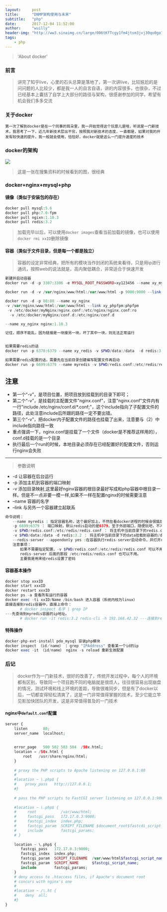 ```yaml
---
layout:     post
title:      "DNMP架构使用与未来"
subtitle:   "php"
date:       2017-12-04 11:52:00
author:     "wuilly"
header-img: "http://ww3.sinaimg.cn/large/006tKfTcgy1fm4jtsm3jvj30qo0go75v.jpg"
tags:
    - php
---
```

> 'About docker'


### 前言

> 讲完了知乎live，心里的石头总算是落地了，第一次讲live，比较尴尬的是问问题的人比较少，都是我一人的自言自语，讲的内容很多，也很杂，不过已经基本上囊括了自学上大部分的路径与架构，很感谢参加的同学，希望有机会我们多多交流

### 关于docker

```
第一次了解到docker是在一个同事的耳朵里，我一开始觉得这个玩意儿是啥，听说是一门新技术，我思考了一下，近几年新技术层出不穷，按照我对新技术的态度，一直都是，如果对我的开发有较快速的提升，我一般就会使用，恰恰好，docker就是这么一门提升速度的技术
```

### docker的架构

![](http://ww2.sinaimg.cn/large/006tKfTcgy1fm4k7r8j22j318q0meju8.jpg)

> 这是一张在搜集资料的时候看到的图，很经典

### docker+nginx+mysql+php

#### 镜像（类似于安装包的存在）

``` php
docker pull mysql:5.6
docker pull php:7.0-fpm
docker pull ngixn:1.10.3
docker pull redis:3.2
```

> 加载完毕以后，可以使用`docker images`查看当前加载的镜像，也可以使用`docker rmi xxID`删除镜像


#### 容器（类似于文件目录，但是每一个都是独立）

> 容器的设定非常经典，把所有的模块当作封闭的系统来看待，只是用ip进行通讯，按照web的说法就是，高内聚低耦合，非常适合于快速开发

``` php
新建并启动容器
docker run -d -p 3307:3306 -e MYSQL_ROOT_PASSWORD=xy123456 --name xy_mysql mysql:5.6

docker run -d -v /var/nginx/www/html:/var/www/html -p 9000:9000 --link xy_mysql:mysql --name xy_phpfpm php:7.0-fpm 

docker run -d -p 80:80 --name xy_nginx 
-v /var/nginx/www/html:/var/www/html --link xy_phpfpm:phpfpm 
 -v /etc/docker/myNginx/nginx.conf:/etc/nginx/nginx.conf:ro   
  -v /etc/docker/myNginx/conf.d:/etc/nginx/conf.d 

--name xy_nginx nginx:1.10.3

记住，顺序不能乱，因为链接是一块接另一块，坏了其中一块，则无法正常运行


如果需要redis的话
docker run -p 6378:6379 --name xy_redis -v $PWD/data:/data  -d redis:3.2 redis-server --appendonly yes

如果需要redis配置的话，需要先在当前目录创建编写配置文件再启动
docker run -p 6699:6379 --name myredis -v $PWD/redis.conf:/etc/redis/redis.conf -v $PWD/data:/data -d redis:3.2 redis-server /etc/redis/redis.conf --appendonly yes
```

注意
---
- 第一个“-v”，是项目位置，把项目放到挂载到的目录下即可；
- 第二个“-v”，是挂载的主配置文件"nginx.conf"，注意"nginx.conf"文件内有一行"include /etc/nginx/conf.d/*.conf;"，这个include指向了子配置文件的路径，此处注意include后所跟的路径一定不要出错。
- 第三个“-v”，把docker内子配置文件的路径也挂载了出来，注意要与（2）中include指向路径一致
- 重点强调一下，nginx.conf是挂载了一个文件（docker是不推荐这样用的），conf.d挂载的是一个目录
- 执行最后一个run的时候，本地目录必须存在已经配置好的配置文件，否则运行nginx会失败
---


> 参数说明

* -d 让容器在后台运行 
* -p 添加主机到容器的端口映射 
* -v 添加目录映射,这里最好nginx容器的根目录最好写成和php容器中根目录一样。但是不一点非要一模一样,如果不一样在配置nginx的时候需要注意 
* –name 容器的名字 
* –link 与另外一个容器建立起联系

``` php
命令说明：
　　--name myredis : 指定容器名称，这个最好加上，不然在看docker进程的时候会很尴尬。
　　-p 6699:6379 ： 端口映射，默认redis启动的是6379，至于外部端口，随便玩吧，不冲突就行。
　　-v $PWD/redis.conf:/etc/redis/redis.conf ： 将主机中当前目录下的redis.conf配置文件映射。
　　-v $PWD/data:/data -d redis:3.2 ： 将主机中当前目录下的data挂载到容器的/data
　　--redis-server --appendonly yes :在容器执行redis-server启动命令，并打开redis持久化配置\
　　注意事项：
　　　　如果不需要指定配置，-v $PWD/redis.conf:/etc/redis/redis.conf 可以不用 ，
　　　　redis-server 后面的那段 /etc/redis/redis.conf 也可以不用。
　　　　主要我是用来给redis设置了密码
```

#### 容器基本操作

``` php 
docker stop xxxID
docker start xxxID
docker restart xxxID
docker ps -a 查看所有运行的容器
docker exec -ti xxID/Name /bin/bash 进入容器（系统内核为linux）
直接连接到redis容器中，直接上命令：
　　　　# docker inspect 名字 | grep IP
---先查询到myredis容器的ip地址。
　　　　# docker run -it redis:3.2 redis-cli -h 192.168.42.32 ---连接到redis容器。然后就进入redis命令行了。
```

#### 特殊操作

``` php
docker-php-ext-install pdo_mysql 安装php模块
docker inspect （id／name） | grep "IPAddress" 查看某一个id的ip
docker exec -it （id/name） nginx -s reload 重新生效配置
```

### 后记

> docker作为一门新技术，很好的改善了，传统开发过程中，每个人的环境都有区别，导致同一个项目跑不同的电脑就是很烦人，往往很容易出现崩盘的情况，测试环境和线上环境的差距，导致很难同步，但是有了docker以后，一切都变得轻松清爽了，这是一门非常值得掌握的技术，至少它能立竿见影加快团队的开发，这是非常值得普及的一门技术

#### nginx中`default.conf`配置

``` php
server {  
    listen       80;  
    server_name  localhost;  
  
 
    error_page   500 502 503 504  /50x.html;  
    location = /50x.html {  
        root   /usr/share/nginx/html;  
    }  
  
    # proxy the PHP scripts to Apache listening on 127.0.0.1:80  
    #  
    #location ~ \.php$ {  
    #    proxy_pass   http://127.0.0.1;  
    #}  
  
    # pass the PHP scripts to FastCGI server listening on 127.0.0.1:9000  
      
    #location ~ \.php$ {  
    #     root           /var/www/html;  
    #     fastcgi_pass   172.17.0.3:9000;  
    #     fastcgi_index  index.php;  
    #     fastcgi_param  SCRIPT_FILENAME $document_root$fastcdi_script_name;
    #     include        fastcgi_params;  
    # }
  
    location ~ \.php$ {
       fastcgi_pass   172.17.0.3:9000;
       fastcgi_index  index.php;
       fastcgi_param  SCRIPT_FILENAME  /var/www/html$fastcgi_script_name;
       fastcgi_param  SCRIPT_NAME      $fastcgi_script_name;
       include        fastcgi_params;
    }
    # deny access to .htaccess files, if Apache's document root  
    # concurs with nginx's one  
    #  
    #location ~ /\.ht {  
    #    deny  all;  
    #}  
}  
```